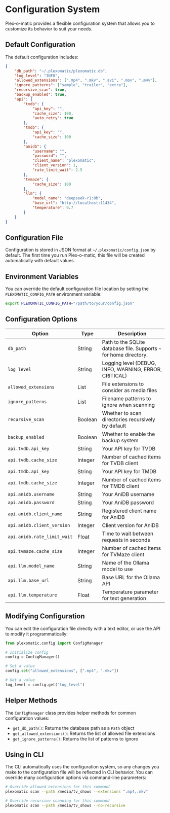 # Configuration System

Plex-o-matic provides a flexible configuration system that allows you to customize its behavior to suit your needs.

## Default Configuration

The default configuration includes:

```json
{
    "db_path": "~/.plexomatic/plexomatic.db",
    "log_level": "INFO",
    "allowed_extensions": [".mp4", ".mkv", ".avi", ".mov", ".m4v"],
    "ignore_patterns": ["sample", "trailer", "extra"],
    "recursive_scan": true,
    "backup_enabled": true,
    "api": {
        "tvdb": {
            "api_key": "",
            "cache_size": 100,
            "auto_retry": true
        },
        "tmdb": {
            "api_key": "",
            "cache_size": 100
        },
        "anidb": {
            "username": "",
            "password": "",
            "client_name": "plexomatic",
            "client_version": 1,
            "rate_limit_wait": 2.5
        },
        "tvmaze": {
            "cache_size": 100
        },
        "llm": {
            "model_name": "deepseek-r1:8b",
            "base_url": "http://localhost:11434",
            "temperature": 0.7
        }
    }
}
```

## Configuration File

Configuration is stored in JSON format at `~/.plexomatic/config.json` by default. The first time you run Plex-o-matic, this file will be created automatically with default values.

## Environment Variables

You can override the default configuration file location by setting the `PLEXOMATIC_CONFIG_PATH` environment variable:

```bash
export PLEXOMATIC_CONFIG_PATH="/path/to/your/config.json"
```

## Configuration Options

| Option | Type | Description |
|--------|------|-------------|
| `db_path` | String | Path to the SQLite database file. Supports `~` for home directory. |
| `log_level` | String | Logging level (DEBUG, INFO, WARNING, ERROR, CRITICAL) |
| `allowed_extensions` | List | File extensions to consider as media files |
| `ignore_patterns` | List | Filename patterns to ignore when scanning |
| `recursive_scan` | Boolean | Whether to scan directories recursively by default |
| `backup_enabled` | Boolean | Whether to enable the backup system |
| `api.tvdb.api_key` | String | Your API key for TVDB |
| `api.tvdb.cache_size` | Integer | Number of cached items for TVDB client |
| `api.tmdb.api_key` | String | Your API key for TMDB |
| `api.tmdb.cache_size` | Integer | Number of cached items for TMDB client |
| `api.anidb.username` | String | Your AniDB username |
| `api.anidb.password` | String | Your AniDB password |
| `api.anidb.client_name` | String | Registered client name for AniDB |
| `api.anidb.client_version` | Integer | Client version for AniDB |
| `api.anidb.rate_limit_wait` | Float | Time to wait between requests in seconds |
| `api.tvmaze.cache_size` | Integer | Number of cached items for TVMaze client |
| `api.llm.model_name` | String | Name of the Ollama model to use |
| `api.llm.base_url` | String | Base URL for the Ollama API |
| `api.llm.temperature` | Float | Temperature parameter for text generation |

## Modifying Configuration

You can edit the configuration file directly with a text editor, or use the API to modify it programmatically:

```python
from plexomatic.config import ConfigManager

# Initialize config
config = ConfigManager()

# Set a value
config.set("allowed_extensions", [".mp4", ".mkv"])

# Get a value
log_level = config.get("log_level")
```

## Helper Methods

The `ConfigManager` class provides helper methods for common configuration values:

- `get_db_path()`: Returns the database path as a `Path` object
- `get_allowed_extensions()`: Returns the list of allowed file extensions
- `get_ignore_patterns()`: Returns the list of patterns to ignore

## Using in CLI

The CLI automatically uses the configuration system, so any changes you make to the configuration file will be reflected in CLI behavior. You can override many configuration options via command-line parameters:

```bash
# Override allowed extensions for this command
plexomatic scan --path /media/tv_shows --extensions ".mp4,.mkv"

# Override recursive scanning for this command
plexomatic scan --path /media/tv_shows --no-recursive
``` 